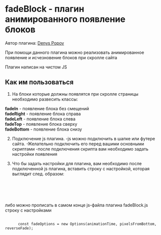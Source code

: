 <h1>fadeBlock - плагин анимированного появление блоков</h1>

Автор плагина: <a href="https://www.denyspopov.com">Denys Popov</a>

При помощи данного плагина можно реализовать анимированное появление и исчезновение блоков при скролле сайта

Плагин написан на чистом JS

<h2>Как им пользоваться</h2>

1. На блоки которые должны появлятся при скролле страницы необходимо развесить классы:

<b>fadeIn</b> - появление блока без смещений <br>
<b>fadeRight</b> - появление блока справа <br>
<b>fadeLeft</b> - появление блока слева <br>
<b>fadeTop</b> - появление блока сверху <br>
<b>fadeBottom</b> - появление блока снизу <br>

2. Подключение js плагина.
-js можно подключить в шапке или футере сайта.
-Желательно подключить его перед вашими основными скриптами
-после подключения скрипта вам необходимо задать настройки появления

3. Что бы задать настройки для плагина, вам необходимо после подключенной js плагина, вставить строку с настройкой, которая выглядит след. образом:
<pre>
  <code>
    <script>
      const fadeOptions = new Options(animationTime, pixelsFromBottom, reverseFade);
    </script>
  </code>
</pre>
либо можно прописать в самом конце js-файла плагина fadeBlock.js строку с настройками
<pre>
  <code>
      const fadeOptions = new Options(animationTime, pixelsFromBottom, reverseFade);
  </code>
</pre>

